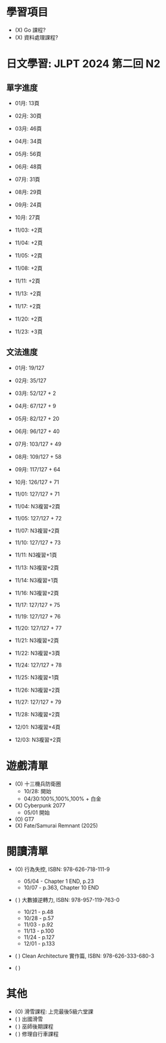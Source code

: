 
# 學習項目

- (X) Go 課程?
- (X) 資料處理課程?

# 日文學習: JLPT 2024 第二回 N2

## 單字進度

- 01月: 13頁
- 02月: 30頁
- 03月: 46頁
- 04月: 34頁
- 05月: 56頁
- 06月: 48頁
- 07月: 31頁
- 08月: 29頁
- 09月: 24頁
- 10月: 27頁

- 11/03: +2頁
- 11/04: +2頁
- 11/05: +2頁
- 11/08: +2頁
- 11/11: +2頁
- 11/13: +2頁
- 11/17: +2頁
- 11/20: +2頁
- 11/23: +3頁

## 文法進度

- 01月: 19/127
- 02月: 35/127
- 03月: 52/127 + 2
- 04月: 67/127 + 9
- 05月: 82/127 + 20
- 06月: 96/127 + 40
- 07月: 103/127 + 49
- 08月: 109/127 + 58
- 09月: 117/127 + 64
- 10月: 126/127 + 71

- 11/01: 127/127 + 71
- 11/04: N3複習+2頁
- 11/05: 127/127 + 72
- 11/07: N3複習+2頁
- 11/10: 127/127 + 73
- 11/11: N3複習+1頁
- 11/13: N3複習+2頁
- 11/14: N3複習+1頁
- 11/16: N3複習+2頁
- 11/17: 127/127 + 75
- 11/19: 127/127 + 76
- 11/20: 127/127 + 77
- 11/21: N3複習+2頁
- 11/22: N3複習+3頁
- 11/24: 127/127 + 78
- 11/25: N3複習+1頁
- 11/26: N3複習+2頁
- 11/27: 127/127 + 79
- 11/28: N3複習+2頁
- 12/01: N3複習+4頁
- 12/03: N3複習+2頁


# 遊戲清單

- (O) 十三機兵防衛圈
  - 10/28: 開始
  - 04/30:100%,100%,100% + 白金
- (X) Cyberpunk 2077 
  - 05/01 開始
- (O) GT7
- (X) Fate/Samurai Remnant (2025)

# 閱讀清單

- (O) 行為失控, ISBN: 978-626-718-111-9
  - 05/04 - Chapter 1 END, p.23
  - 10/07 - p.363, Chapter 10 END
  
- ( ) 大數據逆轉力, ISBN: 978-957-119-763-0
  - 10/21 - p.48
  - 10/28 - p.57
  - 11/03 - p.92
  - 11/13 - p.100
  - 11/24 - p.127
  - 12/01 - p.133
- ( ) Clean Architecture 實作篇, ISBN: 978-626-333-680-3
- ( )

# 其他

- (O) 滑雪課程: 上完最後5級六堂課
- ( ) 出國滑雪
- ( ) 巫師後期課程
- ( ) 修理自行車課程
